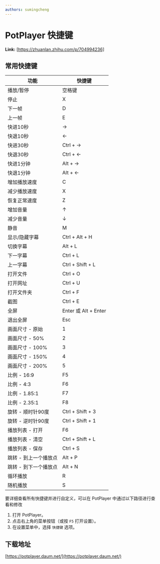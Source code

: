 ```yaml
---
authors: sumingcheng
---
```

# PotPlayer 快捷键



 **Link:** [https://zhuanlan.zhihu.com/p/704994236]

## 常用快捷键  

| 功能 | 快捷键 |
| --- | --- |
| 播放/暂停 | 空格键 |
| 停止 | X |
| 下一帧 | D |
| 上一帧 | E |
| 快进10秒 | → |
| 快退10秒 | ← |
| 快进30秒 | Ctrl + → |
| 快退30秒 | Ctrl + ← |
| 快进1分钟 | Alt + → |
| 快退1分钟 | Alt + ← |
| 增加播放速度 | C |
| 减少播放速度 | X |
| 恢复正常速度 | Z |
| 增加音量 | ↑ |
| 减少音量 | ↓ |
| 静音 | M |
| 显示/隐藏字幕 | Ctrl + Alt + H |
| 切换字幕 | Alt + L |
| 下一字幕 | Ctrl + L |
| 上一字幕 | Ctrl + Shift + L |
| 打开文件 | Ctrl + O |
| 打开网址 | Ctrl + U |
| 打开文件夹 | Ctrl + F |
| 截图 | Ctrl + E |
| 全屏 | Enter 或 Alt + Enter |
| 退出全屏 | Esc |
| 画面尺寸 - 原始 | 1 |
| 画面尺寸 - 50% | 2 |
| 画面尺寸 - 100% | 3 |
| 画面尺寸 - 150% | 4 |
| 画面尺寸 - 200% | 5 |
| 比例 - 16:9 | F5 |
| 比例 - 4:3 | F6 |
| 比例 - 1.85:1 | F7 |
| 比例 - 2.35:1 | F8 |
| 旋转 - 顺时针90度 | Ctrl + Shift + 3 |
| 旋转 - 逆时针90度 | Ctrl + Shift + 1 |
| 播放列表 - 打开 | F6 |
| 播放列表 - 清空 | Ctrl + Shift + L |
| 播放列表 - 保存 | Ctrl + S |
| 跳转 - 到上一个播放点 | Alt + P |
| 跳转 - 到下一个播放点 | Alt + N |
| 循环播放 | R |
| 随机播放 | S |

要详细查看所有快捷键并进行自定义，可以在 PotPlayer 中通过以下路径进行查看和修改

1. 打开 PotPlayer。
2. 点击右上角的菜单按钮（或按 `F5` 打开设置）。
3. 在设置菜单中，选择 `快捷键` 选项。

## 下载地址  
[https://potplayer.daum.net/](https://potplayer.daum.net/)